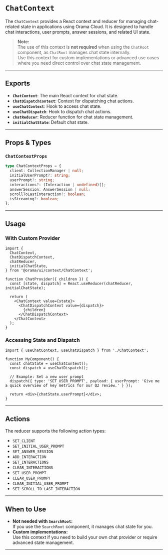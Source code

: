 # `ChatContext`

The `ChatContext` provides a React context and reducer for managing chat-related state in applications using Orama Cloud. It is designed to handle chat interactions, user prompts, answer sessions, and related UI state.

> **Note:**  
> The use of this context is **not required** when using the `ChatRoot` component, as `ChatRoot` manages chat state internally.  
> Use this context for custom implementations or advanced use cases where you need direct control over chat state management.

---

## Exports

- **`ChatContext`**: The main React context for chat state.
- **`ChatDispatchContext`**: Context for dispatching chat actions.
- **`useChatContext`**: Hook to access chat state.
- **`useChatDispatch`**: Hook to dispatch chat actions.
- **`chatReducer`**: Reducer function for chat state management.
- **`initialChatState`**: Default chat state.

---

## Props & Types

### `ChatContextProps`

```ts
type ChatContextProps = {
  client: CollectionManager | null;
  initialUserPrompt?: string;
  userPrompt?: string;
  interactions?: (Interaction | undefined)[];
  answerSession: AnswerSession | null;
  scrollToLastInteraction?: boolean;
  isStreaming?: boolean;
};
```

---

## Usage

### With Custom Provider

```tsx
import {
  ChatContext,
  ChatDispatchContext,
  chatReducer,
  initialChatState,
} from '@orama/ui/context/ChatContext';

function ChatProvider({ children }) {
  const [state, dispatch] = React.useReducer(chatReducer, initialChatState);

  return (
    <ChatContext value={state}>
      <ChatDispatchContext value={dispatch}>
        {children}
      </ChatDispatchContext>
    </ChatContext>
  );
}
```

### Accessing State and Dispatch

```tsx
import { useChatContext, useChatDispatch } from './ChatContext';

function MyComponent() {
  const chatState = useChatContext();
  const dispatch = useChatDispatch();

  // Example: Set a new user prompt
  dispatch({ type: 'SET_USER_PROMPT', payload: { userPrompt: 'Give me a quick overview of key metrics for our Q2 review.' } });

  return <div>{chatState.userPrompt}</div>;
}
```

---

## Actions

The reducer supports the following action types:

- `SET_CLIENT`
- `SET_INITIAL_USER_PROMPT`
- `SET_ANSWER_SESSION`
- `ADD_INTERACTION`
- `SET_INTERACTIONS`
- `CLEAR_INTERACTIONS`
- `SET_USER_PROMPT`
- `CLEAR_USER_PROMPT`
- `CLEAR_INITIAL_USER_PROMPT`
- `SET_SCROLL_TO_LAST_INTERACTION`

---

## When to Use

- **Not needed with `SearchRoot`:**  
  If you use the `SearchRoot` component, it manages chat state for you.
- **Custom implementations:**  
  Use this context if you need to build your own chat provider or require advanced state management.

---